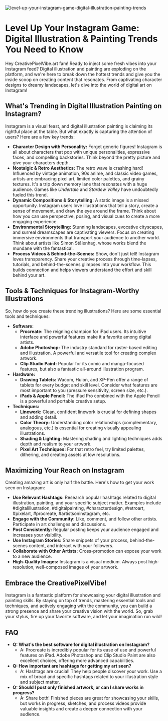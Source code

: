 ![level-up-your-instagram-game-digital-illustration-painting-trends](https://images.pexels.com/photos/7480544/pexels-photo-7480544.jpeg?auto=compress&cs=tinysrgb&fit=crop&h=627&w=1200)

# Level Up Your Instagram Game: Digital Illustration & Painting Trends You Need to Know

Hey CreativePixelVibe.art fam! Ready to inject some fresh vibes into your Instagram feed? Digital illustration and painting are exploding on the platform, and we're here to break down the hottest trends and give you the inside scoop on creating content that resonates. From captivating character designs to dreamy landscapes, let's dive into the world of digital art on Instagram!

## What's Trending in Digital Illustration Painting on Instagram?

Instagram is a visual feast, and digital illustration painting is claiming its rightful place at the table. But what exactly is capturing the attention of users? Here are a few key trends:

*   **Character Design with Personality:** Forget generic figures! Instagram is all about characters that pop with unique personalities, expressive faces, and compelling backstories. Think beyond the pretty picture and give your characters depth.
*   **Nostalgic & Retro Aesthetics:** The retro wave is crashing hard! Influenced by vintage animation, 90s anime, and classic video games, artists are embracing pixel art, limited color palettes, and grainy textures. It's a trip down memory lane that resonates with a huge audience. Games like *Undertale* and *Stardew Valley* have undoubtedly fueled this trend.
*   **Dynamic Compositions & Storytelling:** A static image is a missed opportunity. Instagram users love illustrations that tell a story, create a sense of movement, and draw the eye around the frame. Think about how you can use perspective, posing, and visual cues to create a more engaging experience.
*   **Environmental Storytelling:** Stunning landscapes, evocative cityscapes, and surreal dreamscapes are captivating viewers. Focus on creating immersive environments that transport your audience to another world. Think about artists like Simon Stålenhag, whose works blend the mundane with the fantastical.
*   **Process Videos & Behind-the-Scenes:** Show, don't just tell! Instagram loves transparency. Share your creative process through time-lapses, tutorials, and behind-the-scenes glimpses into your workflow. This builds connection and helps viewers understand the effort and skill behind your art.

## Tools & Techniques for Instagram-Worthy Illustrations

So, how do you create these trending illustrations? Here are some essential tools and techniques:

*   **Software:**
    *   **Procreate:** The reigning champion for iPad users. Its intuitive interface and powerful features make it a favorite among digital artists.
    *   **Adobe Photoshop:** The industry standard for raster-based editing and illustration. A powerful and versatile tool for creating complex artwork.
    *   **Clip Studio Paint:** Popular for its comic and manga-focused features, but also a fantastic all-around illustration program.
*   **Hardware:**
    *   **Drawing Tablets:** Wacom, Huion, and XP-Pen offer a range of tablets for every budget and skill level. Consider what features are most important to you (pressure sensitivity, screen size, etc.).
    *   **iPads & Apple Pencil:** The iPad Pro combined with the Apple Pencil is a powerful and portable creative setup.
*   **Techniques:**
    *   **Linework:** Clean, confident linework is crucial for defining shapes and adding detail.
    *   **Color Theory:** Understanding color relationships (complementary, analogous, etc.) is essential for creating visually appealing illustrations.
    *   **Shading & Lighting:** Mastering shading and lighting techniques adds depth and realism to your artwork.
    *   **Pixel Art Techniques:** For that retro feel, try limited palettes, dithering, and creating assets at low resolutions.

## Maximizing Your Reach on Instagram

Creating amazing art is only half the battle. Here's how to get your work seen on Instagram:

*   **Use Relevant Hashtags:** Research popular hashtags related to digital illustration, painting, and your specific subject matter. Examples include #digitalillustration, #digitalpainting, #characterdesign, #retroart, #pixelart, #procreate, #artistsoninstagram, etc.
*   **Engage with the Community:** Like, comment, and follow other artists. Participate in art challenges and discussions.
*   **Post Consistently:** Regular posting keeps your audience engaged and increases your visibility.
*   **Use Instagram Stories:** Share snippets of your process, behind-the-scenes content, and interact with your followers.
*   **Collaborate with Other Artists:** Cross-promotion can expose your work to a new audience.
*   **High-Quality Images:** Instagram is a visual medium. Always post high-resolution, well-composed images of your artwork.

## Embrace the CreativePixelVibe!

Instagram is a fantastic platform for showcasing your digital illustration and painting skills. By staying on top of trends, mastering essential tools and techniques, and actively engaging with the community, you can build a strong presence and share your creative vision with the world. So, grab your stylus, fire up your favorite software, and let your imagination run wild!

## FAQ

*   **Q: What's the best software for digital illustration on Instagram?**
    *   A: Procreate is incredibly popular for its ease of use and powerful features on iPad. Adobe Photoshop and Clip Studio Paint are also excellent choices, offering more advanced capabilities.
*   **Q: How important are hashtags for getting my art seen?**
    *   A: Hashtags are crucial! They help people discover your work. Use a mix of broad and specific hashtags related to your illustration style and subject matter.
*   **Q: Should I post only finished artwork, or can I share works in progress?**
    *   A: Share both! Finished pieces are great for showcasing your skills, but works in progress, sketches, and process videos provide valuable insights and create a deeper connection with your audience.
